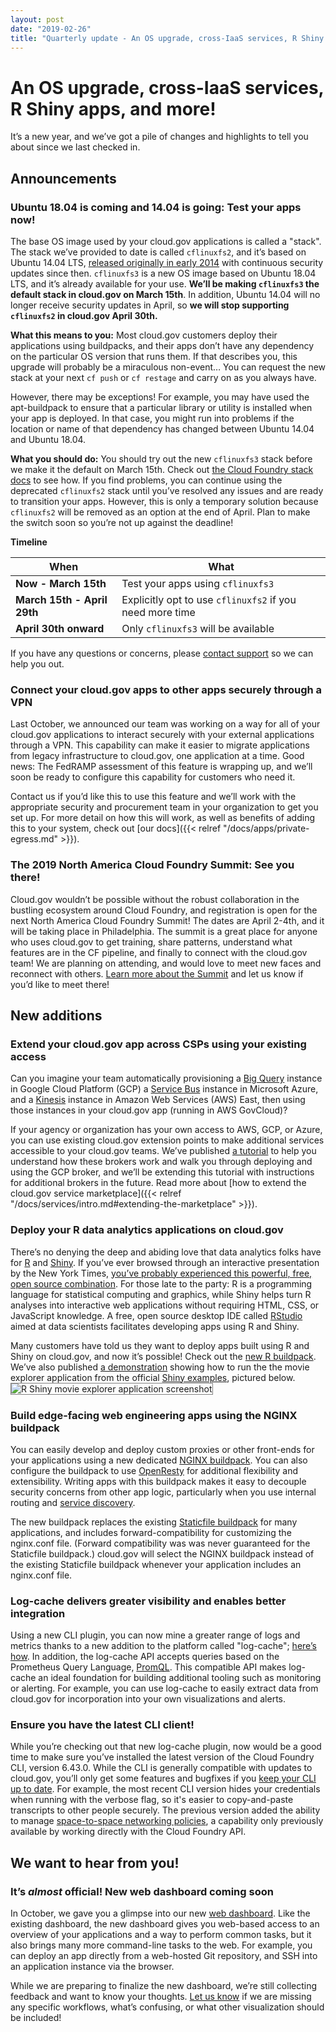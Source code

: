 ```yaml
---
layout: post
date: "2019-02-26"
title: "Quarterly update - An OS upgrade, cross-IaaS services, R Shiny apps, and more!" 
---
```




# An OS upgrade, cross-IaaS services, R Shiny apps, and more!

It’s a new year, and we’ve got a pile of changes and highlights to tell you about since we last checked in.

## Announcements

### **Ubuntu 18.04 is coming and 14.04 is going: Test your apps now!**

The base OS image used by your cloud.gov applications is called a "stack". The stack we’ve provided to date is called `cflinuxfs2`, and it’s based on Ubuntu 14.04 LTS, [released originally in early 2014](https://www.ubuntu.com/about/release-cycle) with continuous security updates since then. `cflinuxfs3` is a new OS image based on Ubuntu 18.04 LTS, and it’s already available for your use. **We’ll be making `cflinuxfs3` the default stack in cloud.gov on March 15th**. In addition, Ubuntu 14.04 will no longer receive security updates in April, so **we will stop supporting `cflinuxfs2` in cloud.gov April 30th.**

**What this means to you:** Most cloud.gov customers deploy their applications using buildpacks, and their apps don’t have any dependency on the particular OS version that runs them. If that describes you, this upgrade will probably be a miraculous non-event… You can request the new stack at your next `cf push` or `cf restage` and carry on as you always have. 

However, there may be exceptions! For example, you may have used the apt-buildpack to ensure that a particular library or utility is installed when your app is deployed. In that case, you might run into problems if the location or name of that dependency has changed between Ubuntu 14.04 and Ubuntu 18.04.

**What you should do:** You should try out the new `cflinuxfs3` stack before we make it the default on March 15th. Check out [the Cloud Foundry stack docs](https://docs.cloudfoundry.org/devguide/deploy-apps/stacks.html) to see how. If you find problems, you can continue using the deprecated `cflinuxfs2` stack until you’ve resolved any issues and are ready to transition your apps. However, this is only a temporary solution because `cflinuxfs2` will be removed as an option at the end of April. Plan to make the switch soon so you’re not up against the deadline! 

**Timeline**

| When | What|
|----|----|
| **Now - March 15th**	| Test your apps using `cflinuxfs3` |
| **March 15th - April 29th** |	Explicitly opt to use `cflinuxfs2` if you need more time |
| **April 30th onward** | Only `cflinuxfs3` will be available |

If you have any questions or concerns, please [contact support](mailto:cloud-gov-support@gsa.gov) so we can help you out.

### Connect your cloud.gov apps to other apps securely through a VPN

Last October, we announced our team was working on a way for all of your cloud.gov applications to interact securely with your external applications through a VPN. This capability can make it easier to migrate applications from legacy infrastructure to cloud.gov, one application at a time. Good news: The FedRAMP assessment of this feature is wrapping up, and we’ll soon be ready to configure this capability for customers who need it.

Contact us if you’d like this to use this feature and we’ll work with the appropriate security and procurement team in your organization to get you set up. For more detail on how this will work, as well as benefits of adding this to your system, check out [our docs]({{< relref "/docs/apps/private-egress.md" >}}). 

### The 2019 North America Cloud Foundry Summit: See you there!

Cloud.gov wouldn’t be possible without the robust collaboration in the bustling ecosystem around Cloud Foundry, and registration is open for the next North America Cloud Foundry Summit! The dates are April 2-4th, and it will be taking place in Philadelphia. The summit is a great place for anyone who uses cloud.gov to get training, share patterns, understand what features are in the CF pipeline, and finally to connect with the cloud.gov team! We are planning on attending, and would love to meet new faces and reconnect with others. [Learn more about the Summit](https://www.cloudfoundry.org/event/nasummit2019/) and let us know if you’d like to meet there!  

## New additions

### Extend your cloud.gov app across CSPs using your existing access

Can you imagine your team automatically provisioning a [Big Query](https://cloud.google.com/bigquery/) instance in Google Cloud Platform (GCP) a [Service Bus](https://azure.microsoft.com/en-us/services/service-bus/) instance in Microsoft Azure, and a [Kinesis](https://aws.amazon.com/kinesis/) instance in Amazon Web Services (AWS) East, then using those instances in your cloud.gov app (running in AWS GovCloud)? 

If your agency or organization has your own access to AWS, GCP, or Azure, you can use existing cloud.gov extension points to make additional services accessible to your cloud.gov teams. We’ve published [a tutorial](https://github.com/18F/cf-byo-broker) to help you understand how these brokers work and walk you through deploying and using the GCP broker, and we’ll be extending this tutorial with instructions for additional brokers in the future. Read more about [how to extend the cloud.gov service marketplace]({{< relref "/docs/services/intro.md#extending-the-marketplace" >}}).

### Deploy your R data analytics applications on cloud.gov

There’s no denying the deep and abiding love that data analytics folks have for [R](https://www.r-project.org/about.html) and [Shiny](https://shiny.rstudio.com/). If you’ve ever browsed through an interactive presentation by the New York Times, [you’ve probably experienced this powerful, free, open source combination](https://blog.revolutionanalytics.com/2011/03/how-the-new-york-times-uses-r-for-data-visualization.html). For those late to the party: R is a programming language for statistical computing and graphics, while Shiny helps turn R analyses into interactive web applications without requiring HTML, CSS, or JavaScript knowledge. A free, open source desktop IDE called [RStudio](https://www.rstudio.com/) aimed at data scientists facilitates developing apps using R and Shiny.

Many customers have told us they want to deploy apps built using R and Shiny on cloud.gov, and now it’s possible! Check out the [new R buildpack](https://docs.cloudfoundry.org/buildpacks/r/index.html). We’ve also published [a demonstration](https://github.com/18f/cf-rshiny-demo) showing how to run the the movie explorer application from the official [Shiny examples](https://github.com/rstudio/shiny-examples), pictured below.
<img src="/img/r-shiny-demo.png" alt="R Shiny movie explorer application screenshot" style="border:1px solid grey;" />

### Build edge-facing web engineering apps using the NGINX buildpack

You can easily develop and deploy custom proxies or other front-ends for your applications using a new dedicated [NGINX buildpack](https://docs.cloudfoundry.org/buildpacks/nginx/index.html). You can also configure the buildpack to use [OpenResty](https://openresty.org/en/) for additional flexibility and extensibility. Writing apps with this buildpack makes it easy to decouple security concerns from other app logic, particularly when you use internal routing and [service discovery](https://docs.cloudfoundry.org/devguide/deploy-apps/cf-networking.html#discovery).

The new buildpack replaces the existing [Staticfile buildpack](https://docs.cloudfoundry.org/buildpacks/staticfile/index.html) for many applications, and includes forward-compatibility for customizing the nginx.conf file. (Forward compatibility was was never guaranteed for the Staticfile buildpack.) cloud.gov will select the NGINX buildpack instead of the existing Staticfile buildpack whenever your application includes an nginx.conf file.

### Log-cache delivers greater visibility and enables better integration

Using a new CLI plugin, you can now mine a greater range of logs and metrics thanks to a new addition to the platform called "log-cache"; [here’s how](https://github.com/cloudfoundry/log-cache-cli). In addition, the log-cache API accepts queries based on the Prometheus Query Language, [PromQL](https://prometheus.io/docs/prometheus/latest/querying/basics/). This compatible API makes log-cache an ideal foundation for building additional tooling such as monitoring or alerting. For example, you can use log-cache to easily extract data from cloud.gov for incorporation into your own visualizations and alerts.

### Ensure you have the latest CLI client!

While you’re checking out that new log-cache plugin, now would be a good time to make sure you’ve installed the latest version of the Cloud Foundry CLI, version 6.43.0. While the CLI is generally compatible with updates to cloud.gov, you’ll only get some features and bugfixes if you [keep your CLI up to date](https://cloud.gov/docs/getting-started/setup/#set-up-the-command-line). For example, the most recent CLI version hides your credentials when running with the verbose flag, so it's easier to copy-and-paste transcripts to other people securely. The previous version added the ability to manage [space-to-space networking policies](https://github.com/cloudfoundry/cli/releases/tag/v6.42.0), a capability only previously available by working directly with the Cloud Foundry API.

## We want to hear from you!

### It’s _almost_ official! New web dashboard coming soon

In October, we gave you a glimpse into our new [web dashboard](https://dashboard-beta.fr.cloud.gov/login). Like the existing dashboard, the new dashboard gives you web-based access to an overview of your applications and a way to perform common tasks, but it also brings many more command-line tasks to the web. For example, you can deploy an app directly from a web-hosted Git repository, and SSH into an application instance via the browser.

While we are preparing to finalize the new dashboard, we’re still collecting feedback and want to know your thoughts. [Let us know](mailto:cloud-gov-support@gsa.gov) if we are missing any specific workflows, what’s confusing, or what other visualization should be included! 

